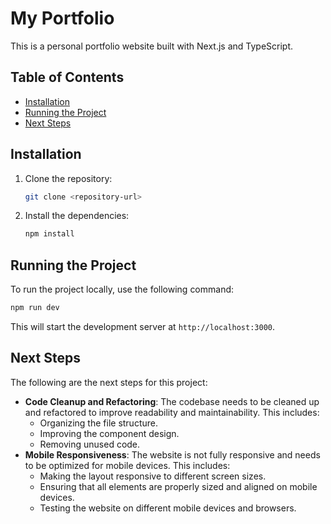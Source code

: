 # My Portfolio

This is a personal portfolio website built with Next.js and TypeScript.

## Table of Contents

- [Installation](#installation)
- [Running the Project](#running-the-project)
- [Next Steps](#next-steps)

## Installation

1.  Clone the repository:
    ```bash
    git clone <repository-url>
    ```
2.  Install the dependencies:
    ```bash
    npm install
    ```

## Running the Project

To run the project locally, use the following command:

```bash
npm run dev
```

This will start the development server at `http://localhost:3000`.

## Next Steps

The following are the next steps for this project:

*   **Code Cleanup and Refactoring**: The codebase needs to be cleaned up and refactored to improve readability and maintainability. This includes:
    *   Organizing the file structure.
    *   Improving the component design.
    *   Removing unused code.
*   **Mobile Responsiveness**: The website is not fully responsive and needs to be optimized for mobile devices. This includes:
    *   Making the layout responsive to different screen sizes.
    *   Ensuring that all elements are properly sized and aligned on mobile devices.
    *   Testing the website on different mobile devices and browsers.
